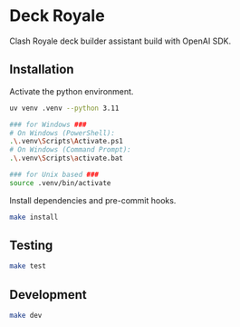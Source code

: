 # Deck Royale

Clash Royale deck builder assistant build with OpenAI SDK.

## Installation

Activate the python environment.
```sh
uv venv .venv --python 3.11

### for Windows ###
# On Windows (PowerShell):
.\.venv\Scripts\Activate.ps1
# On Windows (Command Prompt):
.\.venv\Scripts\activate.bat

### for Unix based ###
source .venv/bin/activate
```

Install dependencies and pre-commit hooks.
```sh
make install
```

## Testing

```sh
make test
```

## Development

```sh
make dev
```

